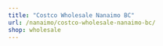 ```yaml
---
title: "Costco Wholesale Nanaimo BC"
url: /nanaimo/costco-wholesale-nanaimo-bc/
shop: wholesale
---
```

